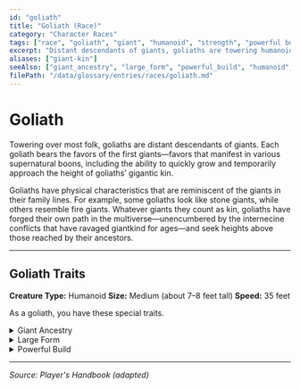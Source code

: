 ```yaml
---
id: "goliath"
title: "Goliath (Race)"
category: "Character Races"
tags: ["race", "goliath", "giant", "humanoid", "strength", "powerful build"]
excerpt: "Distant descendants of giants, goliaths are towering humanoids who can manifest supernatural boons from their giant ancestry and temporarily grow to Large size."
aliases: ["giant-kin"]
seeAlso: ["giant_ancestry", "large_form", "powerful_build", "humanoid", "proficiency_bonus", "bonus_action", "reaction"]
filePath: "/data/glossary/entries/races/goliath.md"
---
```

# Goliath

Towering over most folk, goliaths are distant descendants of giants. Each goliath bears the favors of the first giants—favors that manifest in various supernatural boons, including the ability to quickly grow and temporarily approach the height of goliaths’ gigantic kin.

Goliaths have physical characteristics that are reminiscent of the giants in their family lines. For example, some goliaths look like stone giants, while others resemble fire giants. Whatever giants they count as kin, goliaths have forged their own path in the multiverse—unencumbered by the internecine conflicts that have ravaged giantkind for ages—and seek heights above those reached by their ancestors.

---
## Goliath Traits
**Creature Type:** <span data-term-id="humanoid" class="glossary-term-link-from-markdown">Humanoid</span>
**Size:** <span data-term-id="size" class="glossary-term-link-from-markdown">Medium</span> (about 7–8 feet tall)
**Speed:** 35 feet

As a goliath, you have these special traits.

<details id="goliath-trait-giant-ancestry-main" markdown="1">
  <summary>Giant Ancestry</summary>
  <div>
    <p>You are descended from Giants. Choose one supernatural boon from your ancestry, which are detailed in the entries below this one in the glossary. You can use the chosen benefit a number of times equal to your <span data-term-id="proficiency_bonus" class="glossary-term-link-from-markdown">Proficiency Bonus</span>, and you regain all expended uses when you finish a <span data-term-id="long_rest" class="glossary-term-link-from-markdown">Long Rest</span>.</p>
  </div>
</details>

<details id="goliath-trait-large-form">
  <summary>Large Form</summary>
  <div>
    <p>Starting at character level 5, you can change your size to <span data-term-id="size" class="glossary-term-link-from-markdown">Large</span> as a <span data-term-id="bonus_action" class="glossary-term-link-from-markdown">Bonus Action</span> if you’re in a big enough space. This transformation lasts for 10 minutes or until you end it (no <span data-term-id="action" class="glossary-term-link-from-markdown">action</span> required). For that duration, you have <span data-term-id="advantage" class="glossary-term-link-from-markdown">Advantage</span> on <span data-term-id="strength_checks" class="glossary-term-link-from-markdown">Strength checks</span>, and your <span data-term-id="speed" class="glossary-term-link-from-markdown">Speed</span> increases by 10 feet. Once you use this trait, you can’t use it again until you finish a <span data-term-id="long_rest" class="glossary-term-link-from-markdown">Long Rest</span>.</p>
  </div>
</details>

<details id="goliath-trait-powerful-build">
  <summary>Powerful Build</summary>
  <div>
    <p>You have <span data-term-id="advantage" class="glossary-term-link-from-markdown">Advantage</span> on any <span data-term-id="ability_check" class="glossary-term-link-from-markdown">ability check</span> you make to end the Grappled condition. You also count as one size larger when determining your carrying capacity.</p>
  </div>
</details>

---
*Source: Player's Handbook (adapted)*